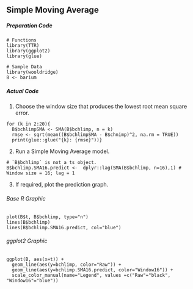 ## Simple Moving Average
##### Preparation Code
```
# Functions
library(TTR)
library(ggplot2)
library(glue)

# Sample Data
library(wooldridge)
B <- barium
```
##### Actual Code
1. Choose the window size that produces the lowest root mean square error.
```
for (k in 2:20){
  B$bchlimpSMA <- SMA(B$bchlimp, n = k)
  rmse <- sqrt(mean((B$bchlimpSMA - B$chnimp)^2, na.rm = TRUE))
  print(glue::glue("{k}: {rmse}"))}
```
2. Run a Simple Moving Average model.
```
# `B$bchlimp` is not a ts object.
B$bchlimp.SMA16.predict <-  dplyr::lag(SMA(B$bchlimp, n=16),1) # Window size = 16; lag = 1
```
3. If required, plot the prediction graph.
###### Base R Graphic
```
plot(B$t, B$bchlimp, type="n")
lines(B$bchlimp)
lines(B$bchlimp.SMA16.predict, col="blue")
```
###### ggplot2 Graphic
```
ggplot(B, aes(x=t)) +
  geom_line(aes(y=bchlimp, color="Raw")) +
  geom_line(aes(y=bchlimp.SMA16.predict, color="Window16")) +
  scale_color_manual(name="Legend", values =c("Raw"="black", "Window16"="blue"))
```
